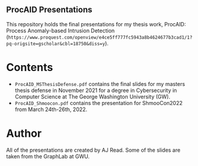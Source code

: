 ## ProcAID Presentations

This repository holds the final presentations for my thesis work, ProcAID: Process Anomaly-based Intrusion Detection (```https://www.proquest.com/openview/e4ce5ff777fc5943a8b4624677b3cad1/1?pq-origsite=gscholar&cbl=18750&diss=y```). 

# Contents

- ```ProcAID_MSThesisDefense.pdf``` contains the final slides for my masters thesis defense in November 2021 for a degree in Cybersecurity in Computer Science at The George Washington University (GW). 
- ```ProcAID_Shmoocon.pdf``` contains the presentation for ShmooCon2022 from March 24th-26th, 2022. 

# Author

All of the presentations are created by AJ Read. Some of the slides are taken from the GraphLab at GWU. 
